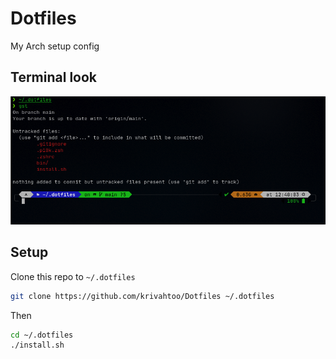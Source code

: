 # Dotfiles

My Arch setup config

## Terminal look
![Terminal](./images/cli.png)

## Setup
Clone this repo to `~/.dotfiles`

```sh
git clone https://github.com/krivahtoo/Dotfiles ~/.dotfiles
```

Then

```sh
cd ~/.dotfiles
./install.sh
```
